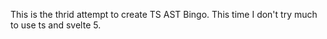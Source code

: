This is the thrid attempt to create TS AST Bingo.
This time I don't try much to use ts and svelte 5.